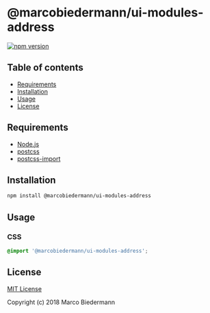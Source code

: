 # @marcobiedermann/ui-modules-address

[![npm version](https://badge.fury.io/js/%40marcobiedermann%2Fui-modules-address.svg)](https://badge.fury.io/js/%40marcobiedermann%2Fui-modules-address)

## Table of contents

- [Requirements](#requirements)
- [Installation](#installation)
- [Usage](#usage)
- [License](#license)

## Requirements

- [Node.js](https://nodejs.org)
- [postcss](https://github.com/postcss/postcss)
- [postcss-import](https://github.com/postcss/postcss-import)

## Installation

```sh
npm install @marcobiedermann/ui-modules-address
```

## Usage

### CSS

```css
@import '@marcobiedermann/ui-modules-address';
```

## License

[MIT License](../../LICENSE)

Copyright (c) 2018 Marco Biedermann
